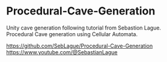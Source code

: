 # Procedural-Cave-Generation

Unity cave generation following tutorial from Sebastion Lague.<br />
Procedural Cave generation using Cellular Automata.<br />

https://github.com/SebLague/Procedural-Cave-Generation<br />
https://www.youtube.com/@SebastianLague
